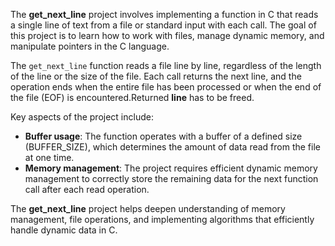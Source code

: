 <p>The <strong>get_next_line</strong> project involves implementing a function in C that reads a single line of text from a file or standard input with each call. The goal of this project is to learn how to work with files, manage dynamic memory, and manipulate pointers in the C language.</p>

<p>The <code>get_next_line</code> function reads a file line by line, regardless of the length of the line or the size of the file. Each call returns the next line, and the operation ends when the entire file has been processed or when the end of the file (EOF) is encountered.<br\>Returned <strong>line</strong> has to be freed.</p>

<p>Key aspects of the project include:</p>
<ul>
    <li><strong>Buffer usage</strong>: The function operates with a buffer of a defined size (BUFFER_SIZE), which determines the amount of data read from the file at one time.</li>
    <li><strong>Memory management</strong>: The project requires efficient dynamic memory management to correctly store the remaining data for the next function call after each read operation.</li>
</ul>

<p>The <strong>get_next_line</strong> project helps deepen understanding of memory management, file operations, and implementing algorithms that efficiently handle dynamic data in C.</p>


